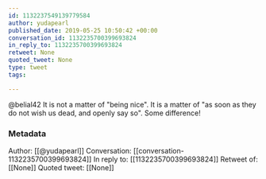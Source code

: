 ```yaml
---
id: 1132237549139779584
author: yudapearl
published_date: 2019-05-25 10:50:42 +00:00
conversation_id: 1132235700399693824
in_reply_to: 1132235700399693824
retweet: None
quoted_tweet: None
type: tweet
tags:

---
```


@belial42 It is not a matter of "being nice". It is a matter of "as soon as they do not wish us dead, and openly say so". Some difference!

### Metadata

Author: [[@yudapearl]]
Conversation: [[conversation-1132235700399693824]]
In reply to: [[1132235700399693824]]
Retweet of: [[None]]
Quoted tweet: [[None]]
